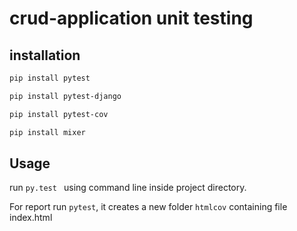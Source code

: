# crud-application unit testing

## installation

```bash
pip install pytest
```

```bash
pip install pytest-django
```

```bash
pip install pytest-cov
```

```bash
pip install mixer
```

## Usage

run ```py.test ``` using command line inside project directory.

For report run ```pytest```, it creates a new folder ```htmlcov``` containing file index.html
